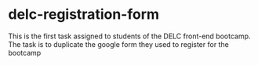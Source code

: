 # delc-registration-form
This is the first task assigned to students of the DELC front-end bootcamp. The task is to duplicate the google form they used to register for the bootcamp
